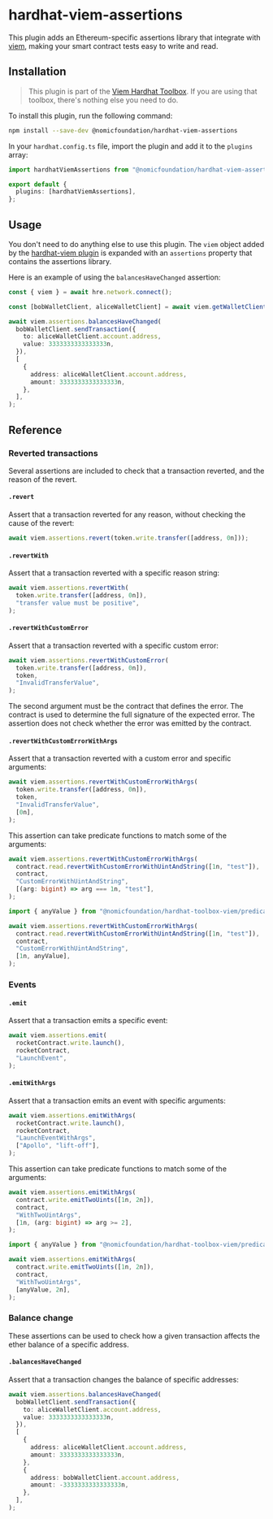 # hardhat-viem-assertions

This plugin adds an Ethereum-specific assertions library that integrate with [viem](https://viem.sh/), making your smart contract tests easy to write and read.

## Installation

> This plugin is part of the [Viem Hardhat Toolbox](https://hardhat.org/plugins/nomicfoundation-hardhat-toolbox-viem). If you are using that toolbox, there's nothing else you need to do.

To install this plugin, run the following command:

```bash
npm install --save-dev @nomicfoundation/hardhat-viem-assertions
```

In your `hardhat.config.ts` file, import the plugin and add it to the `plugins` array:

```ts
import hardhatViemAssertions from "@nomicfoundation/hardhat-viem-assertions";

export default {
  plugins: [hardhatViemAssertions],
};
```

## Usage

You don't need to do anything else to use this plugin. The `viem` object added by the [hardhat-viem plugin](http://hardhat.org/plugins/nomicfoundation-hardhat-viem) is expanded with an `assertions` property that contains the assertions library.

Here is an example of using the `balancesHaveChanged` assertion:

```ts
const { viem } = await hre.network.connect();

const [bobWalletClient, aliceWalletClient] = await viem.getWalletClients();

await viem.assertions.balancesHaveChanged(
  bobWalletClient.sendTransaction({
    to: aliceWalletClient.account.address,
    value: 3333333333333333n,
  }),
  [
    {
      address: aliceWalletClient.account.address,
      amount: 3333333333333333n,
    },
  ],
);
```

## Reference

### Reverted transactions

Several assertions are included to check that a transaction reverted, and the reason of the revert.

#### `.revert`

Assert that a transaction reverted for any reason, without checking the cause of the revert:

```ts
await viem.assertions.revert(token.write.transfer([address, 0n]));
```

#### `.revertWith`

Assert that a transaction reverted with a specific reason string:

```ts
await viem.assertions.revertWith(
  token.write.transfer([address, 0n]),
  "transfer value must be positive",
);
```

#### `.revertWithCustomError`

Assert that a transaction reverted with a specific custom error:

```ts
await viem.assertions.revertWithCustomError(
  token.write.transfer([address, 0n]),
  token,
  "InvalidTransferValue",
);
```

The second argument must be the contract that defines the error. The contract is used to determine the full signature of the expected error. The assertion does not check whether the error was emitted by the contract.

#### `.revertWithCustomErrorWithArgs`

Assert that a transaction reverted with a custom error and specific arguments:

```ts
await viem.assertions.revertWithCustomErrorWithArgs(
  token.write.transfer([address, 0n]),
  token,
  "InvalidTransferValue",
  [0n],
);
```

This assertion can take predicate functions to match some of the arguments:

```ts
await viem.assertions.revertWithCustomErrorWithArgs(
  contract.read.revertWithCustomErrorWithUintAndString([1n, "test"]),
  contract,
  "CustomErrorWithUintAndString",
  [(arg: bigint) => arg === 1n, "test"],
);
```

```ts
import { anyValue } from "@nomicfoundation/hardhat-toolbox-viem/predicates";

await viem.assertions.revertWithCustomErrorWithArgs(
  contract.read.revertWithCustomErrorWithUintAndString([1n, "test"]),
  contract,
  "CustomErrorWithUintAndString",
  [1n, anyValue],
);
```

### Events

#### `.emit`

Assert that a transaction emits a specific event:

```ts
await viem.assertions.emit(
  rocketContract.write.launch(),
  rocketContract,
  "LaunchEvent",
);
```

#### `.emitWithArgs`

Assert that a transaction emits an event with specific arguments:

```ts
await viem.assertions.emitWithArgs(
  rocketContract.write.launch(),
  rocketContract,
  "LaunchEventWithArgs",
  ["Apollo", "lift-off"],
);
```

This assertion can take predicate functions to match some of the arguments:

```ts
await viem.assertions.emitWithArgs(
  contract.write.emitTwoUints([1n, 2n]),
  contract,
  "WithTwoUintArgs",
  [1n, (arg: bigint) => arg >= 2],
);
```

```ts
import { anyValue } from "@nomicfoundation/hardhat-toolbox-viem/predicates";

await viem.assertions.emitWithArgs(
  contract.write.emitTwoUints([1n, 2n]),
  contract,
  "WithTwoUintArgs",
  [anyValue, 2n],
);
```

### Balance change

These assertions can be used to check how a given transaction affects the ether balance of a specific address.

#### `.balancesHaveChanged`

Assert that a transaction changes the balance of specific addresses:

```ts
await viem.assertions.balancesHaveChanged(
  bobWalletClient.sendTransaction({
    to: aliceWalletClient.account.address,
    value: 3333333333333333n,
  }),
  [
    {
      address: aliceWalletClient.account.address,
      amount: 3333333333333333n,
    },
    {
      address: bobWalletClient.account.address,
      amount: -3333333333333333n,
    },
  ],
);
```
